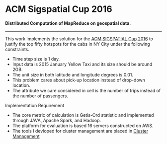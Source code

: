 # ACM Sigspatial Cup 2016
#### Distributed Computation of MapReduce on geospatial data.
------

This work implements the solution for the [ACM SIGSPATIAL Cup 2016](http://sigspatial2016.sigspatial.org/giscup2016/problem) to justify the top fifty hotspots for the cabs in NY City under the following constraints.
- Time step size is 1 day.
- Input data is 2015 January Yellow Taxi and its size should be around 2GB.
- The unit size in both latitude and longitude degrees is 0.01.
- This problem cares about pick-up location instead of drop-down location.
- The attribute we care considered in cell is the number of trips instead of the number of passengers.

Implementation Requirement
- The core metric of calculation is Getis-Ord statistic and implemented through JAVA, Apache Spark, and Hadoop.
- The platform for evaluation is based 16 servers constructed on AWS.
- The tools I devloped for cluster management are placed in [Cluster Management](https://github.com/HawxChen/CloudComputing/tree/master/%5BSysAdmin%5DClusters)
